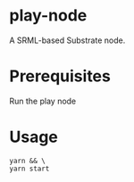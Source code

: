 # play-node

A SRML-based Substrate node.

# Prerequisites

Run the play node

# Usage

```
yarn && \
yarn start
```